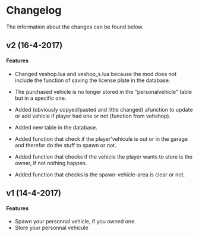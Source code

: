# Changelog
The information about the changes can be found below. 

## v2 (16-4-2017)  
#### Features
- Changed veshop.lua and veshop_s.lua because the mod does not include the function of saving the license plate in the database.
- The purchased vehicle is no longer stored in the "personalvehicle" table but in a specific one.
- Added (obviously copyed/pasted and little changed) afunction to update or add vehicle if player had one or not (function from vehshop).

- Added new table in the database.
- Added function that check if the player'vehicule is out or in the garage and therefor do the stuff to spawn or not.
- Added function that checks if the vehicle the player wants to store is the owner, if not nothing happen.
- Added function that checks is the spawn-vehicle-area is clear or not.


## v1 (14-4-2017)  
#### Features
- Spawn your personnal vehicle, if you owned one.
- Store your personnal vehicule
